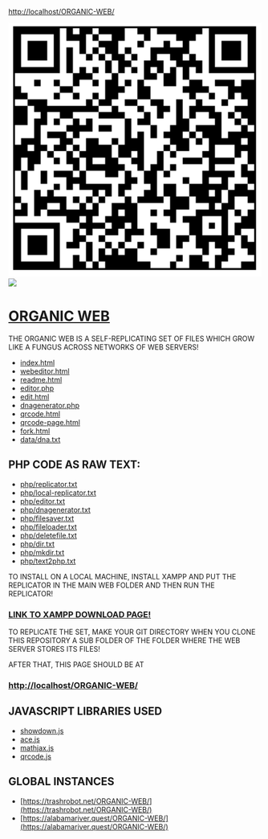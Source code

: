 [http://localhost/ORGANIC-WEB/](http://localhost/ORGANIC-WEB/)

![](qrcode.png)
![](sign.png)

# [ORGANIC WEB](https://github.com/LafeLabs/ORGANIC-WEB)

THE ORGANIC WEB IS A SELF-REPLICATING SET OF FILES WHICH GROW LIKE A FUNGUS ACROSS NETWORKS OF WEB SERVERS!

 - [index.html](index.html)
 - [webeditor.html](webeditor.html)
 - [readme.html](readme.html)
 - [editor.php](editor.php)
 - [edit.html](edit.html)
 - [dnagenerator.php](dnagenerator.php)
 - [qrcode.html](qrcode.html)
 - [qrcode-page.html](qrcode-page.html)
 - [fork.html](fork.html)
 - [data/dna.txt](data/dna.txt)


## PHP CODE AS RAW TEXT:

 - [php/replicator.txt](php/replicator.txt)
 - [php/local-replicator.txt](php/local-replicator.txt)
 - [php/editor.txt](php/editor.txt)
 - [php/dnagenerator.txt](php/dnagenerator.txt)
 - [php/filesaver.txt](php/filesaver.txt)
 - [php/fileloader.txt](php/fileloader.txt)
 - [php/deletefile.txt](php/deletefile.txt)
 - [php/dir.txt](php/dir.txt)
 - [php/mkdir.txt](php/mkdir.txt)
 - [php/text2php.txt](php/text2php.txt)


TO INSTALL ON A LOCAL MACHINE, INSTALL XAMPP AND PUT THE REPLICATOR IN THE MAIN WEB FOLDER AND THEN RUN THE REPLICATOR!

### [LINK TO XAMPP DOWNLOAD PAGE!](https://www.apachefriends.org/)

TO REPLICATE THE SET, MAKE YOUR GIT DIRECTORY WHEN YOU CLONE THIS REPOSITORY A SUB FOLDER OF THE FOLDER WHERE THE WEB SERVER STORES ITS FILES! 

AFTER THAT, THIS PAGE SHOULD BE AT 

### [http://localhost/ORGANIC-WEB/](http://localhost/ORGANIC-WEB/)

## JAVASCRIPT LIBRARIES USED

 - [showdown.js](https://showdownjs.com/)
 - [ace.js](https://ace.c9.io/)
 - [mathjax.js](https://www.mathjax.org/)
 - [qrcode.js](https://davidshimjs.github.io/qrcodejs/)

## GLOBAL INSTANCES

 - [https://trashrobot.net/ORGANIC-WEB/](https://trashrobot.net/ORGANIC-WEB/)
 - [https://alabamariver.quest/ORGANIC-WEB/](https://alabamariver.quest/ORGANIC-WEB/)

